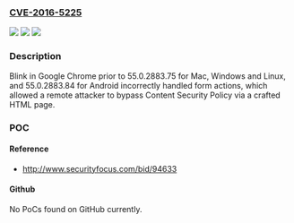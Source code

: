 ### [CVE-2016-5225](https://cve.mitre.org/cgi-bin/cvename.cgi?name=CVE-2016-5225)
![](https://img.shields.io/static/v1?label=Product&message=Google%20Chrome%20prior%20to%2055.0.2883.75%20for%20Mac%2C%20Windows%20and%20Linux%2C%20and%2055.0.2883.84%20for%20Android&color=blue)
![](https://img.shields.io/static/v1?label=Version&message=Google%20Chrome%20prior%20to%2055.0.2883.75%20for%20Mac%2C%20Windows%20and%20Linux%2C%20and%2055.0.2883.84%20for%20Android%20&color=brightgreen)
![](https://img.shields.io/static/v1?label=Vulnerability&message=insufficient%20policy%20enforcement&color=brightgreen)

### Description

Blink in Google Chrome prior to 55.0.2883.75 for Mac, Windows and Linux, and 55.0.2883.84 for Android incorrectly handled form actions, which allowed a remote attacker to bypass Content Security Policy via a crafted HTML page.

### POC

#### Reference
- http://www.securityfocus.com/bid/94633

#### Github
No PoCs found on GitHub currently.

